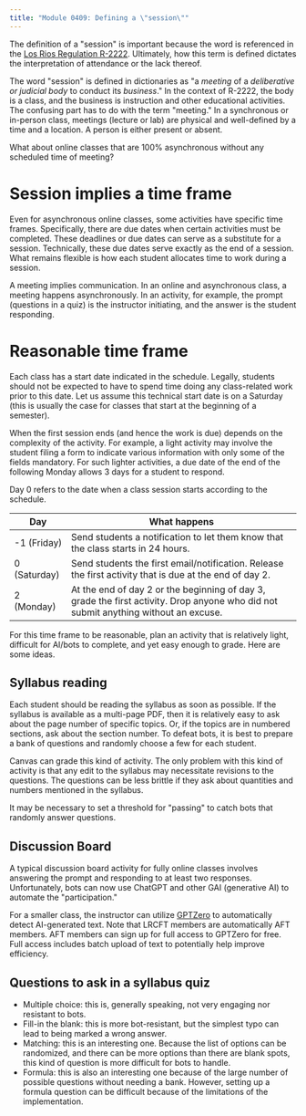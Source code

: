 ```yaml
---
title: "Module 0409: Defining a \"session\""
---
```


The definition of a "session" is important because the word is referenced in the [Los Rios Regulation R-2222](https://losrios.edu/shared/doc/board/regulations/R-2222.pdf). Ultimately, how this term is defined dictates the interpretation of attendance or the lack thereof.

The word "session" is defined in dictionaries as "a *meeting* of a *deliberative or judicial body* to conduct its *business*." In the context of R-2222, the body is a class, and the business is instruction and other educational activities. The confusing part has to do with the term "meeting." In a synchronous or in-person class, meetings (lecture or lab) are physical and well-defined by a time and a location. A person is either present or absent.

What about online classes that are 100% asynchronous without any scheduled time of meeting?

# Session implies a time frame

Even for asynchronous online classes, some activities have specific time frames. Specifically, there are due dates when certain activities must be completed. These deadlines or due dates can serve as a substitute for a session. Technically, these due dates serve exactly as the end of a session. What remains flexible is how each student allocates time to work during a session.

A meeting implies communication. In an online and asynchronous class, a meeting happens asynchronously. In an activity, for example, the prompt (questions in a quiz) is the instructor initiating, and the answer is the student responding. 

# Reasonable time frame

Each class has a start date indicated in the schedule. Legally, students should not be expected to have to spend time doing any class-related work prior to this date. Let us assume this technical start date is on a Saturday (this is usually the case for classes that start at the beginning of a semester).

When the first session ends (and hence the work is due) depends on the complexity of the activity. For example, a light activity may involve the student filing a form to indicate various information with only some of the fields mandatory. For such lighter activities, a due date of the end of the following Monday allows 3 days for a student to respond.

Day 0 refers to the date when a class session starts according to the schedule. 

|Day | What happens |
|----|--------------|
|-1 (Friday) |Send students a notification to let them know that the class starts in 24 hours. |
|0  (Saturday) |Send students the first email/notification. Release the first activity that is due at the end of day 2. |
|2  (Monday) |At the end of day 2 or the beginning of day 3, grade the first activity. Drop anyone who did not submit anything without an excuse. |

For this time frame to be reasonable, plan an activity that is relatively light, difficult for AI/bots to complete, and yet easy enough to grade. Here are some ideas.

## Syllabus reading

Each student should be reading the syllabus as soon as possible. If the syllabus is available as a multi-page PDF, then it is relatively easy to ask about the page number of specific topics. Or, if the topics are in numbered sections, ask about the section number. To defeat bots, it is best to prepare a bank of questions and randomly choose a few for each student.

Canvas can grade this kind of activity. The only problem with this kind of activity is that any edit to the syllabus may necessitate revisions to the questions. The questions can be less brittle if they ask about quantities and numbers mentioned in the syllabus.

It may be necessary to set a threshold for "passing" to catch bots that randomly answer questions.

## Discussion Board

A typical discussion board activity for fully online classes involves answering the prompt and responding to at least two responses. Unfortunately, bots can now use ChatGPT and other GAI (generative AI) to automate the "participation."

For a smaller class, the instructor can utilize [GPTZero](https://gptzero.me) to automatically detect AI-generated text. Note that LRCFT members are automatically AFT members. AFT members can sign up for full access to GPTZero for free. Full access includes batch upload of text to potentially help improve efficiency.

## Questions to ask in a syllabus quiz

* Multiple choice: this is, generally speaking, not very engaging nor resistant to bots.
* Fill-in the blank: this is more bot-resistant, but the simplest typo can lead to being marked a wrong answer.
* Matching: this is an interesting one. Because the list of options can be randomized, and there can be more options than there are blank spots, this kind of question is more difficult for bots to handle.
* Formula: this is also an interesting one because of the large number of possible questions without needing a bank. However, setting up a formula question can be difficult because of the limitations of the implementation.

